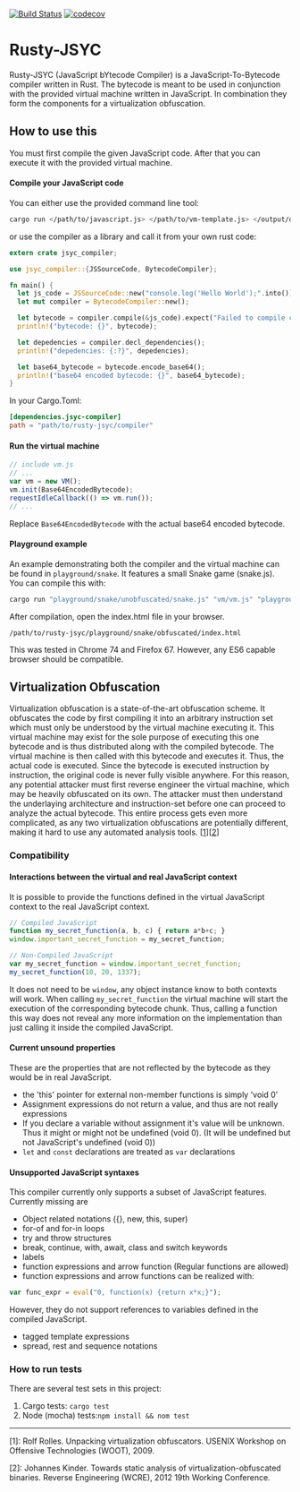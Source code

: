[![Build Status](https://travis-ci.com/jwillbold/rusty-jsyc.svg?token=hPh87VpFt3MQPwdySdkS&branch=master)](https://travis-ci.com/jwillbold/rusty-jsyc)
[![codecov](https://codecov.io/gh/jwillbold/rusty-jsyc/branch/master/graph/badge.svg?token=puTrXEsmcx)](https://codecov.io/gh/jwillbold/rusty-jsyc)


# Rusty-JSYC

Rusty-JSYC (JavaScript bYtecode Compiler) is a JavaScript-To-Bytecode compiler written in Rust. The bytecode is meant to be used in conjunction with the provided virtual machine written in JavaScript. In combination they form the components for a virtualization obfuscation.

## How to use this
You must first compile the given JavaScript code. After that you can execute it with the provided virtual machine.

#### Compile your JavaScript code

You can either use the provided command line tool:

```Bash
cargo run </path/to/javascript.js> </path/to/vm-template.js> </output/dir> -d
```

or use the compiler as a library and call it from your own rust code:

```Rust
extern crate jsyc_compiler;

use jsyc_compiler::{JSSourceCode, BytecodeCompiler};

fn main() {
  let js_code = JSSourceCode::new("console.log('Hello World');".into());
  let mut compiler = BytecodeCompiler::new();

  let bytecode = compiler.compile(&js_code).expect("Failed to compile code");
  println!("bytecode: {}", bytecode);

  let depedencies = compiler.decl_dependencies();
  println!("depedencies: {:?}", depedencies);

  let base64_bytecode = bytecode.encode_base64();
  println!("base64 encoded bytecode: {}", base64_bytecode);
}
```

In your Cargo.Toml:
```Toml
[dependencies.jsyc-compiler]
path = "path/to/rusty-jsyc/compiler"
```

#### Run the virtual machine
```JavaScript
// include vm.js
// ...
var vm = new VM();
vm.init(Base64EncodedBytecode);
requestIdleCallback(() => vm.run());
// ...
```
Replace ``Base64EncodedBytecode`` with the actual base64 encoded bytecode.

#### Playground example

An example demonstrating both the compiler and the virtual machine can be found in ``playground/snake``. It features a small Snake game (snake.js).
You can compile this with:
```Bash
cargo run "playground/snake/unobfuscated/snake.js" "vm/vm.js" "playground/snake/obfuscated" "playground/snake/unobfuscated/index.html"
```
After compilation, open the index.html file in your browser.
```
/path/to/rusty-jsyc/playground/snake/obfuscated/index.html
```
This was tested in Chrome 74 and Firefox 67. However, any ES6 capable browser should be compatible.

## Virtualization Obfuscation

Virtualization obfuscation is a state-of-the-art obfuscation scheme. It obfuscates the code by first compiling it into an arbitrary instruction set which must only be understood by the virtual machine executing it. This virtual machine may exist for the sole purpose of executing this one bytecode and is thus distributed along with the compiled bytecode. The virtual machine is then called with this bytecode and executes it. Thus, the actual code is executed.
Since the bytecode is executed instruction by instruction, the original code is never fully visible anywhere. For this reason, any potential attacker must first reverse engineer the virtual machine, which may be heavily obfuscated on its own. The attacker must then understand the underlaying architecture and instruction-set before one can proceed to analyze the actual bytecode. This entire process gets even more complicated, as any two virtualization obfuscations are potentially different, making it hard to use any automated analysis tools. [[1](1)][[2](2)]

### Compatibility

#### Interactions between the virtual and real JavaScript context
It is possible to provide the functions defined in the virtual JavaScript context to the real JavaScript context.
```JavaScript
// Compiled JavaScript
function my_secret_function(a, b, c) { return a*b+c; }
window.important_secret_function = my_secret_function;
```

```JavaScript
// Non-Compiled JavaScript
var my_secret_function = window.important_secret_function;
my_secret_function(10, 20, 1337);
```

It does not need to be ``window``, any object instance know to both contexts will work. When calling ``my_secret_function`` the virtual machine will start the execution of the corresponding bytecode chunk. Thus, calling a function this way does not reveal any more information on the implementation than just calling it inside the compiled JavaScript.

#### Current unsound properties
These are the properties that are not reflected by the bytecode as they would be in real JavaScript.
 - the 'this' pointer for external non-member functions is simply 'void 0'
 - Assignment expressions do not return a value, and thus are not really expressions
 - If you declare a variable without assignment it's value will be unknown. Thus it might or might not be undefined (void 0). (It will be undefined but not JavaScript's undefined (void 0))
 - ``let`` and ``const`` declarations are treated as ``var`` declarations

#### Unsupported JavaScript syntaxes
This compiler currently only supports a subset of JavaScript features. Currently missing are
 - Object related notations ({}, new, this, super)
 - for-of and for-in loops
 - try and throw structures
 - break, continue, with, await, class and switch keywords
 - labels
 - function expressions and arrow function (Regular functions are allowed)
  - function expressions and arrow functions can be realized with:
  ```JavaScript
  var func_expr = eval("0, function(x) {return x*x;}");
  ```
  However, they do not support references to variables defined in the compiled JavaScript.
 - tagged template expressions
 - spread, rest and sequence notations

### How to run tests
There are several test sets in this project:
 1. Cargo tests: ``cargo test``
 2. Node (mocha) tests:``npm install && nom test``

_____________________________________
[1]: Rolf Rolles. Unpacking virtualization obfuscators. USENIX Workshop on Offensive Technologies (WOOT), 2009.

[2]: Johannes Kinder. Towards static analysis of virtualization-obfuscated binaries. Reverse Engineering (WCRE), 2012 19th Working Conference.
